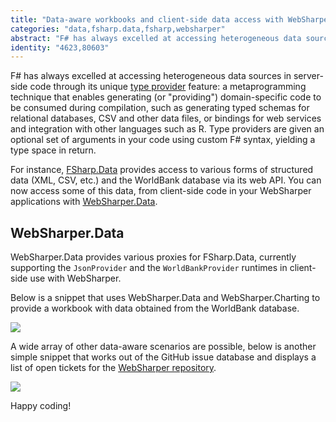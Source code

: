 ```yaml
---
title: "Data-aware workbooks and client-side data access with WebSharper.Data"
categories: "data,fsharp.data,fsharp,websharper"
abstract: "F# has always excelled at accessing heterogeneous data sources in server-side code through its unique type provider feature: a metaprogramming technique that enables generating (or \"providing\") domain-specific code to be consumed during compilation, such as generating typed schemas for relational databases, CSV and other data files, or bindings for web services and integration with other languages such as R. Type providers are given an optional set of arguments in your code using custom F# syntax, yielding a type space in return."
identity: "4623,80603"
---
```

F# has always excelled at accessing heterogeneous data sources in server-side code through its unique [type provider](https://msdn.microsoft.com/en-us/library/hh156509.aspx) feature: a metaprogramming technique that enables generating (or "providing") domain-specific code to be consumed during compilation, such as generating typed schemas for relational databases, CSV and other data files, or bindings for web services and integration with other languages such as R. Type providers are given an optional set of arguments in your code using custom F# syntax, yielding a type space in return.

For instance, [FSharp.Data](http://fsharp.github.io/FSharp.Data) provides access to various forms of structured data (XML, CSV, etc.) and the WorldBank database via its web API. You can now access some of this data, from client-side code in your WebSharper applications with [WebSharper.Data](http://github.com/IntelliFactory/websharper.data).

## WebSharper.Data

WebSharper.Data provides various proxies for FSharp.Data, currently supporting the `JsonProvider` and the `WorldBankProvider` runtimes in client-side use with WebSharper.

Below is a snippet that uses WebSharper.Data and WebSharper.Charting to provide a workbook with data obtained from the WorldBank database.

[![](http://i.imgur.com/ljGHAeCl.png)](http://try.websharper.com/snippet/adam.granicz/00003p)

A wide array of other data-aware scenarios are possible, below is another simple snippet that works out of the GitHub issue database and displays a list of open tickets for the [WebSharper repository](http://github.com/IntelliFactory/websharper).

[![](http://i.imgur.com/6xqISAOl.png)](http://try.websharper.com/snippet/qwe2/00003t)

Happy coding!

